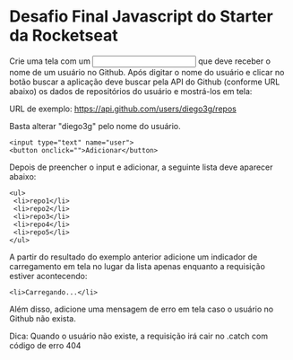 # Desafio Final Javascript do Starter da Rocketseat

Crie uma tela com um <input> que deve receber o nome de um usuário no Github. Após digitar o nome do usuário e clicar no botão buscar a aplicação deve buscar pela API do Github (conforme URL abaixo) os dados de repositórios do usuário e mostrá-los em tela:

URL de exemplo: https://api.github.com/users/diego3g/repos

Basta alterar "diego3g" pelo nome do usuário.
```
<input type="text" name="user">
<button onclick="">Adicionar</button>
``` 

Depois de preencher o input e adicionar, a seguinte lista deve aparecer abaixo:
```
<ul>
 <li>repo1</li>
 <li>repo2</li>
 <li>repo3</li>
 <li>repo4</li>
 <li>repo5</li>
</ul>
```
A partir do resultado do exemplo anterior adicione um indicador de carregamento em tela no lugar da lista apenas enquanto a requisição estiver acontecendo:
```
<li>Carregando...</li>
```
Além disso, adicione uma mensagem de erro em tela caso o usuário no Github não exista.

Dica: Quando o usuário não existe, a requisição irá cair no .catch com código de erro 404
